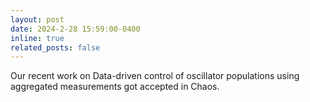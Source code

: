 ```yaml
---
layout: post
date: 2024-2-28 15:59:00-0400
inline: true
related_posts: false
---
```


Our recent work on Data-driven control of oscillator populations using aggregated measurements got accepted in Chaos. 
